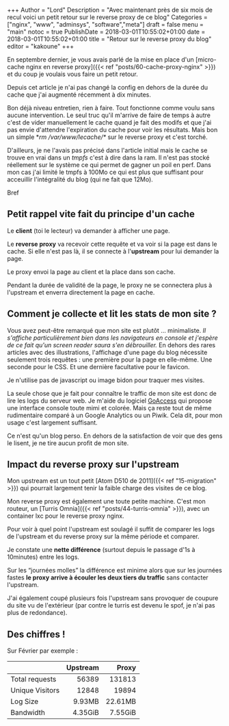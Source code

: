 +++
Author = "Lord"
Description = "Avec maintenant près de six mois de recul voici un petit retour sur le reverse proxy de ce blog"
Categories = ["nginx", "www", "adminsys", "software","meta"]
draft = false
menu = "main"
notoc = true
PublishDate = 2018-03-01T10:55:02+01:00
date = 2018-03-01T10:55:02+01:00
title = "Retour sur le reverse proxy du blog"
editor = "kakoune"
+++

En septembre dernier, je vous avais parlé de la mise en place d'un [micro-cache nginx en reverse proxy]({{< ref "posts/60-cache-proxy-nginx" >}}) et du coup je voulais vous faire un petit retour.

Depuis cet article je n'ai pas changé la config en dehors de la durée du cache que j'ai augmenté récemment à dix minutes.

Bon déjà niveau entretien, rien à faire.
Tout fonctionne comme voulu sans aucune intervention.
Le seul truc qu'il m'arrive de faire de temps à autre c'est de vider manuellement le cache quand je fait des modifs et que j'ai pas envie d'attendre l'expiration du cache pour voir les résultats.
Mais bon un simple **rm /var/www/lecache/\** sur le reverse proxy et c'est torché.

D'ailleurs, je ne l'avais pas précisé dans l'article initial mais le cache se trouve en vrai dans un *tmpfs* c'est à dire dans la ram.
Il n'est pas stocké réellement sur le système ce qui permet de gagner un poil en perf.
Dans mon cas j'ai limité le tmpfs à 100Mo ce qui est plus que suffisant pour acceuillir l'intégralité du blog (qui ne fait que 12Mo).

Bref

## Petit rappel vite fait du principe d'un cache

Le **client** (toi le lecteur) va demander à afficher une page.

Le **reverse proxy** va recevoir cette requête et va voir si la page est dans le cache.
Si elle n'est pas là, il se connecte à l'**upstream** pour lui demander la page.

Le proxy envoi la page au client et la place dans son cache.

Pendant la durée de validité de la page, le proxy ne se connectera plus à l'upstream et enverra directement la page en cache.

## Comment je collecte et lit les stats de mon site ?

Vous avez peut-être remarqué que mon site est plutôt … minimaliste.
*Il s'affiche particulièrement bien dans les navigateurs en console et j'espère de ce fait qu'un screen reader saura s'en débrouiller.*
En dehors des rares articles avec des illustrations, l'affichage d'une page du blog nécessite seulement trois requêtes : une première pour la page en elle-même.
Une seconde pour le CSS.
Et une dernière facultative pour le favicon.

Je n'utilise pas de javascript ou image bidon pour traquer mes visites.

La seule chose que je fait pour connaître le traffic de mon site est donc de lire les logs du serveur web.
Je m'aide du logiciel [GoAccess](https://goaccess.io) qui propose une interface console toute mimi et colorée.
Mais ça reste tout de même rudimentaire comparé à un Google Analytics ou un Piwik.
Cela dit, pour mon usage c'est largement suffisant.

Ce n'est qu'un blog perso.
En dehors de la satisfaction de voir que des gens le lisent, je ne tire aucun profit de mon site.

## Impact du reverse proxy sur l'upstream

Mon upstream est un tout petit [Atom D510 de 2011]({{< ref "15-migration" >}}) qui pourrait largement tenir la faible charge des visites de ce blog.

Mon reverse proxy est également une toute petite machine.
C'est mon routeur, un [Turris Omnia]({{< ref "posts/44-turris-omnia" >}}), avec un container lxc pour le reverse proxy nginx.

Pour voir à quel point l'upstream est soulagé il suffit de comparer les logs de l'upstream et du reverse proxy sur la même période et comparer.

Je constate une **nette différence** (surtout depuis le passage d'1s à 10minutes) entre les logs.

Sur les “journées molles” la différence est minime alors que sur les journées fastes **le proxy arrive à écouler les deux tiers du traffic** sans contacter l'upstream.

J'ai également coupé plusieurs fois l'upstream sans provoquer de coupure du site vu de l'extérieur (par contre le turris est devenu le spof, je n'ai pas plus de redondance).

## Des chiffres !

Sur Février par exemple :

|               | Upstream  | Proxy |
|---------------|----------:|------:|
|Total requests |      56389| 131813|
|Unique Visitors|      12848|  19894|
|Log Size       |     9.93MB|22.61MB|
|Bandwidth      |    4.35GiB|7.55GiB|


